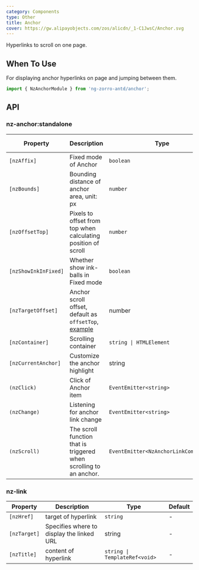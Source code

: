 ```yaml
---
category: Components
type: Other
title: Anchor
cover: https://gw.alipayobjects.com/zos/alicdn/_1-C1JwsC/Anchor.svg
---
```


Hyperlinks to scroll on one page.

## When To Use

For displaying anchor hyperlinks on page and jumping between them.

```ts
import { NzAnchorModule } from 'ng-zorro-antd/anchor';
```

## API

### nz-anchor:standalone

| Property | Description | Type | Default | Global Config |
| -------- | ----------- | ---- | ------- | ------------- |
| `[nzAffix]` | Fixed mode of Anchor | `boolean` | `true` |
| `[nzBounds]` | Bounding distance of anchor area, unit: px | `number` | `5` | ✅ |
| `[nzOffsetTop]` | Pixels to offset from top when calculating position of scroll | `number` | `0` | ✅ |
| `[nzShowInkInFixed]` | Whether show ink-balls in Fixed mode | `boolean` | `false` | ✅ |
| `[nzTargetOffset]` | Anchor scroll offset, default as `offsetTop`, [example](#components-anchor-demo-targetOffset) | number | - |  |
| `[nzContainer]` | Scrolling container | `string \| HTMLElement` | `window` |
| `[nzCurrentAnchor]` | Customize the anchor highlight | string | - |  |
| `(nzClick)` | Click of Anchor item | `EventEmitter<string>` | - |
| `(nzChange)` | Listening for anchor link change | `EventEmitter<string>` | - |  |
| `(nzScroll)` | The scroll function that is triggered when scrolling to an anchor. | `EventEmitter<NzAnchorLinkComponent>` | - |

### nz-link

| Property | Description | Type | Default |
| -------- | ----------- | ---- | ------- |
| `[nzHref]` | target of hyperlink | `string` | - |
| `[nzTarget]` | Specifies where to display the linked URL | string    | -      |      |
| `[nzTitle]` | content of  hyperlink | `string \| TemplateRef<void>` | - |
